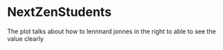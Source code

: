 # NextZenStudents

The plot talks about how to lennnard jonnes in the right to able to see the value clearly
